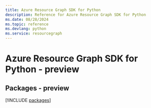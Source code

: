 ```yaml
---
title: Azure Resource Graph SDK for Python
description: Reference for Azure Resource Graph SDK for Python
ms.date: 08/28/2024
ms.topic: reference
ms.devlang: python
ms.service: resourcegraph
---
```

# Azure Resource Graph SDK for Python - preview
## Packages - preview
[!INCLUDE [packages](resource-graph-index.md)]